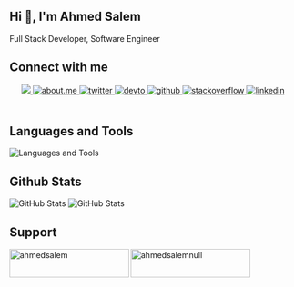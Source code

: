 ## Hi 👋, I'm Ahmed Salem
Full Stack Developer, Software Engineer<br/>     

## Connect with me  
<div align="center">
<a href="mailto:ahmedsalem@africamail.com" target="_blank">
<img src=https://img.shields.io/badge/email-%2300acee.svg?&style=for-the-badge&logo=email&logoColor=white%20alt=twitter%20style="margin-bottom:%205px;" />
</a>
<a href="https://about.me/AhmedmSalem" target="_blank"><img src=https://img.shields.io/badge/about.me-%231E77B5.svg?&style=for-the-badge&logo=about.me&logoColor=white alt=about.me style="margin-bottom: 5px;" />
</a>
<a href="https://www.twitter.com/AhmedSalem_Mask" target="_blank">
<img src=https://img.shields.io/badge/twitter-%2300acee.svg?&style=for-the-badge&logo=twitter&logoColor=white alt=twitter style="margin-bottom: 5px;" />
</a>
<a href="https://dev.to/ahmedsalem_mask" target="_blank">
<img src=https://img.shields.io/badge/dev.to-%2308090A.svg?&style=for-the-badge&logo=dev.to&logoColor=white alt=devto style="margin-bottom: 5px;" />
</a>
<a href="https://github.com/Ahmed-Salem-Null" target="_blank">
<img src=https://img.shields.io/badge/github-%2324292e.svg?&style=for-the-badge&logo=github&logoColor=white alt=github style="margin-bottom: 5px;" />
</a>
<a href="https://stackoverflow.com/users/8392685/ahmed-salem" target="_blank">
<img src=https://img.shields.io/badge/stackoverflow-%23F28032.svg?&style=for-the-badge&logo=stackoverflow&logoColor=white alt=stackoverflow style="margin-bottom: 5px;" />
</a>
<a href="https://www.linkedin.com/in/ahmedmohamedsalem" target="_blank">
<img src=https://img.shields.io/badge/linkedin-%231E77B5.svg?&style=for-the-badge&logo=linkedin&logoColor=white alt=linkedin style="margin-bottom: 5px;" />
</a>
</div>   
<br/>  

## Languages and Tools


![Languages and Tools](https://skillicons.dev/icons?i=html,css,php,laravel,phpstorm,less,sass,jquery,bootstrap,windicss,tailwindcss,threejs,redux,materialui,nextjs,mysql,postgresql,sqlite,mongodb,angular,react,dart,kotlin,flutter,github,gitlab,gradle,git,markdown,figma,firebase,wordpress,androidstudio,atom,heroku,idea,eclipse,ubuntu,docker,aws,gcp,stackoverflow,devto,mastodon,codepen,webflow,webstorm&theme=light&perline=16)


## Github Stats 

![GitHub Stats](https://github-readme-stats.vercel.app/api?username=Ahmed-Salem-Null&theme=vue-dark&show_icons=true&hide_border=true&count_private=true)
![GitHub Stats](https://github-readme-stats.vercel.app/api/top-langs/?username=Ahmed-Salem-Null&theme=vue-dark&show_icons=true&hide_border=true&layout=compact)


## Support

<p><a href="https://www.buymeacoffee.com/ahmedsalem"> <img align="left" src="https://cdn.buymeacoffee.com/buttons/v2/default-yellow.png" height="50" width="210" alt="ahmedsalem" /></a><a href="https://ko-fi.com/ahmedsalemnull"> <img align="left" src="https://cdn.ko-fi.com/cdn/kofi3.png?v=3" height="50" width="210" alt="ahmedsalemnull" /></a></p><br><br>

